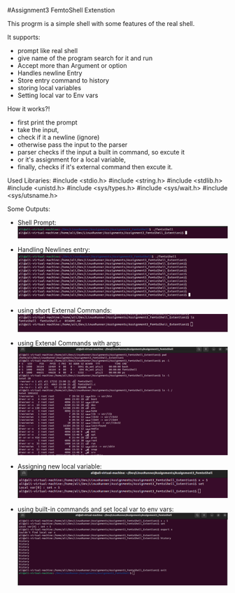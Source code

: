 #Assignment3 FemtoShell Extenstion

This progrm is a simple shell with some features  of the real shell. 

It supports: 

- prompt like real shell
- give name of the program search for it and run
- Accept more than Argument or option
- Handles newline Entry
- Store entry command to history
- storing local variables
- Setting local var to Env vars

How it works?! 

- first print the prompt
- take the input,
- check if it a newline (ignore)
- otherwise pass the input to the parser
- parser checks if the input a built in command, so excute it
- or it's assignment for a local variable,
- finally, checks if it's external command then excute it.

Used Libraries: 
#include <stdio.h>
#include <string.h>
#include <stdlib.h>
#include <unistd.h>
#include <sys/types.h>
#include <sys/wait.h>
#include <sys/utsname.h>

Some Outputs: 

- Shell Prompt:
![Output Example](shellPrompt.png)

- Handling Newlines entry:
![Output Example](Newline.png)

- using short External Commands: 
![Output Example](shortCMD.png)

- using Extenal Commands with args: 
![Output Example](longCMD.png)

- Assigning new local variable: 
![Output Example](localVar.png)

- using built-in commands and set local var to env vars:
![Output Example](exportandbuiltinCMD.png)







 



